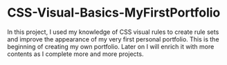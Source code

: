 # CSS-Visual-Basics-MyFirstPortfolio
In this project, I used my knowledge of CSS visual rules to create rule sets and improve the appearance of my very first personal portfolio. This is the beginning of creating my own portfolio. Later on I will enrich it with more contents as I complete more and more projects.
